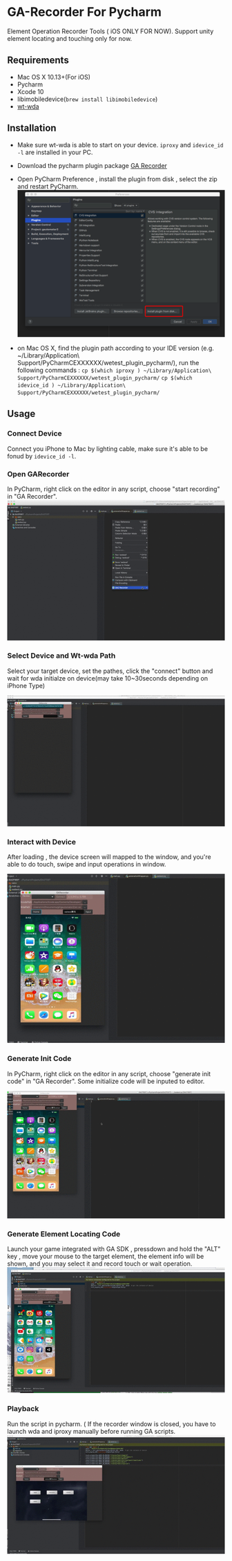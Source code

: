 # GA-Recorder For Pycharm 
Element Operation Recorder Tools ( iOS ONLY FOR NOW).
Support unity element locating and touching only for now.

## Requirements
* Mac OS X 10.13+(For iOS)
* Pycharm
* Xcode 10
* libimobiledevice(`brew install libimobiledevice`)
* [wt-wda](../../wt-wda)

## Installation
* Make sure  wt-wda is able to start on your device. `iproxy` and `idevice_id -l` are installed in your PC.
* Download the pycharm plugin  package [GA Recorder](http://cdn.wetest.qq.com/com/c/wetest_plugin_pycharm.zip) 
* Open PyCharm Preference , install the plugin from disk , select the zip and restart PyCharm.
![MacDown Screenshot](pic/plugin_install_steps.png)

* on Mac OS X, find the plugin path according to your IDE version (e.g. ~/Library/Application\ Support/PyCharmCEXXXXXX/wetest_plugin_pycharm/), run the following commands :
`cp $(which iproxy ) ~/Library/Application\ Support/PyCharmCEXXXXXX/wetest_plugin_pycharm/`
`cp $(which idevice_id ) ~/Library/Application\ Support/PyCharmCEXXXXXX/wetest_plugin_pycharm/`


## Usage
### Connect Device
Connect you iPhone to Mac by lighting cable, make sure it's able to be fonud by `idevice_id -l`.
### Open GARecorder 
In PyCharm, right click on the editor in any script, choose "start recording" in "GA Recorder".
![MacDown Screenshot](pic/start_recording.gif)
### Select Device and Wt-wda Path
Select your target device, set the pathes, click the "connect" button and wait for wda initialze on device(may take 10~30seconds depending on iPhone Type)

![MacDown Screenshot](pic/select_device.gif)
### Interact with Device
After loading , the device screen will mapped to the window, and you're able to do touch, swipe and input operations in window. 

![MacDown Screenshot](pic/interaction.gif)
### Generate Init Code
In PyCharm, right click on the editor in any script, choose "generate init code" in "GA Recorder".
Some initialize code will be inputed to editor.

![MacDown Screenshot](pic/init_code.gif)
### Generate Element Locating Code
Launch your game integrated with GA SDK , pressdown and hold the "ALT" key , move your mouse to the target element, the element info will be shown, and you may select it and record touch or wait operation.
![MacDown Screenshot](pic/recording.gif)

### Playback 
Run the script in pycharm. ( If the recorder window is closed, you have to launch wda and iproxy manually before running GA scripts.
![MacDown Screenshot](pic/playback.gif)


